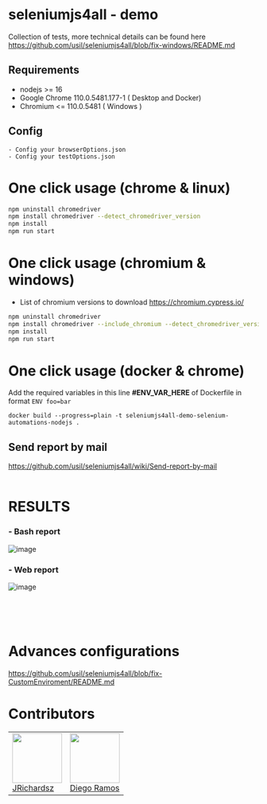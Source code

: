 # **seleniumjs4all - demo**

Collection of tests, more technical details can be found here https://github.com/usil/seleniumjs4all/blob/fix-windows/README.md

## Requirements

- nodejs >= 16
- Google Chrome 110.0.5481.177-1 ( Desktop and Docker)
- Chromium <= 110.0.5481 ( Windows )

## Config

```
- Config your browserOptions.json
- Config your testOptions.json
```

# One click usage (chrome & linux)

```bash
npm uninstall chromedriver
npm install chromedriver --detect_chromedriver_version
npm install
npm run start
```

# One click usage (chromium & windows)
- List of chromium versions to download https://chromium.cypress.io/

```bash
npm uninstall chromedriver
npm install chromedriver --include_chromium --detect_chromedriver_version
npm install
npm run start
```

# One click usage (docker & chrome)

Add the required variables in this line **#ENV_VAR_HERE** of Dockerfile in format `ENV foo=bar` 

```
docker build --progress=plain -t seleniumjs4all-demo-selenium-automations-nodejs .
```

## Send report by mail

https://github.com/usil/seleniumjs4all/wiki/Send-report-by-mail
<br>
<br>

# RESULTS

### - Bash report
![image](https://user-images.githubusercontent.com/3322836/200095302-3f7c81d9-239e-41c7-bfd9-36ccdb5203dd.png)

### - Web report

![image](https://user-images.githubusercontent.com/3322836/200892976-c2c0ad2c-a5a3-4c33-bb21-23de94e64316.png)

<br>
<br>
<br>

# Advances configurations

https://github.com/usil/seleniumjs4all/blob/fix-CustomEnviroment/README.md


# Contributors

<table>
  <tbody>
    <td>
      <img src="https://avatars0.githubusercontent.com/u/3322836?s=460&v=4" width="100px;"/>
      <br />
      <label><a href="http://jrichardsz.github.io/">JRichardsz</a></label>
      <br />
    </td>  
    <td>
      <img src="https://avatars.githubusercontent.com/u/66818290?s=400&u=d2f95a7497efd7fa830cf96fc2dc01120f27f3c5&v=4" width="100px;"/>
      <br />
      <label><a href="https://github.com/iSkyNavy">Diego Ramos</a></label>
      <br />
    </td>
  </tbody>
</table>